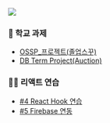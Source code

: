 ![](https://media.tenor.com/CZ6eoFdCszMAAAAM/simpson-homer.gif)
### 🏫 학교 과제
- [OSSP_프로젝트(졸업스꾸)](https://w00shh.github.io/graduate_skku_ossp/)
- [DB Term Project(Auction)](https://github.com/w00shh/db_term_project)
### 🧑‍💻 리액트 연습
- [#4 React Hook 연습](https://w00shh.github.io/react_practice_4/)
- [#5 Firebase 연동](https://w00shh.github.io/react_practice_5/)
